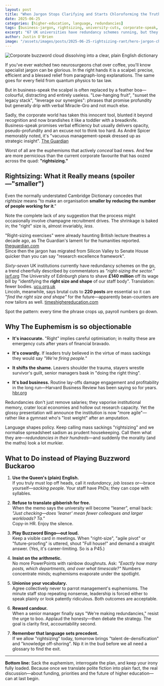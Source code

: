 ```yaml
---
layout: post
title: "When Jargon Stops Clarifying and Starts Chloroforming the Truth: A Brief Rant About 'Rightsizing' in UK Universities"
date: 2025-06-25
categories: [higher-education, language, redundancies]
tags: [business-jargon, rightsizing, university-cuts, corporate-speak, euphemisms, academic-jobs, redundancy]
excerpt: "67 UK universities have redundancy schemes running, but they're calling it 'rightsizing.' It's time to sack the euphemism and interrogate the plan."
author: Justin O'Brien
image: "/assets/images/posts/2025-06-25-rightsizing-rant/hero-jargon-chloroform.jpg"
---
```


![Corporate buzzword cloud dissolving into a clear, plain English dictionary](/assets/images/posts/2025-07-15-rightsizing-rant/rightsizing.jpg)

If you've ever watched two neurosurgeons chat over coffee, you'll know specialist jargon can be glorious. In the right hands it is a scalpel: precise, efficient and a blessed relief from paragraph-long explanations. The same goes for every field from quantum physics to tax law.

But in business-speak the scalpel is often replaced by a feather boa—colourful, distracting and entirely useless. "Low-hanging fruit", "sunset the legacy stack", "leverage our synergies": phrases that promise profundity but generally drip with verbal Miracle-Gro and not much else.

Sadly, the corporate world has taken this innocent tool, blunted it beyond recognition and now brandishes it like a toddler with a breadknife. Business-speak promises verbal efficiency but usually delivers opacity, pseudo-profundity and an excuse not to think too hard. As André Spicer memorably noted, it's "vacuous management-speak dressed up as strategic insight". [The Guardian](https://www.theguardian.com/news/2017/nov/23/from-inboxing-to-thought-showers-how-business-bullshit-took-over)

Worst of all are the euphemisms that actively _conceal_ bad news. And few are more pernicious than the current corporate favourite that has oozed across the quad: **"rightsizing."**

## Rightsizing: What it Really means (spoiler—"smaller")

Even the normally understated Cambridge Dictionary concedes that _rightsize_ means "to make an organisation **smaller by reducing the number of people working for it**."

Note the complete lack of any suggestion that the process might occasionally involve champagne recruitment drives. The shrinkage is baked in; the "right" size is, almost invariably, _less_.

"Right-sizing exercises" were already haunting British lecture theatres a decade ago, as The Guardian's lament for the humanities reported. [theguardian.com](https://www.theguardian.com/education/2015/mar/29/war-against-humanities-at-britains-universities)  
Since then the jargon has migrated from Silicon Valley to Senate House quicker than you can say "research excellence framework".

_Sixty-seven_ UK institutions currently have redundancy schemes on the go, a trend cheerfully described by commentators as _"right-sizing the sector."_ [isrf.org](https://isrf.org/blog/radical-rethinking-coming-up) 
The University of Edinburgh plans to shave **£140 million** off its wage bill by "identifying the **right size and shape** of our staff body". Translation: fewer bodies. [ucu.org.uk](https://www.ucu.org.uk/article/13929/Edinburgh-university-principal-announces-university-planning-140million-of-cuts)  
Lincoln, meanwhile, says brutal cuts to **220 posts** are essential so it can _"find the right size and shape"_ for the future—apparently bean-counters are now tailors as well. [timeshighereducation.com](https://www.timeshighereducation.com/news/lincoln-faces-strike-threat-after-putting-220-staff-risk)

Spot the pattern: every time the phrase crops up, payroll numbers go down.

## Why The Euphemism is so objectionable

- **It's inaccurate.** "Right" implies careful optimisation; in reality these are emergency cuts after years of financial bravado.
	
- **It's cowardly.** If leaders truly believed in the virtue of mass sackings they would say _"We're firing people."_
	
- **It shifts the shame.** Leavers shoulder the trauma, stayers wrestle survivor's guilt, senior managers bask in "doing the right thing".
	
- **It's bad business.** Routine lay-offs damage engagement and profitability in the long run—Harvard Business Review has been saying so for years. [hbr.org](https://hbr.org/2018/05/layoffs-that-dont-break-your-company)

Redundancies don't just remove salaries; they vaporise institutional memory, crater local economies and hollow out research capacity. Yet the glossy presentation will announce the institution is now "more agile"—rather like a gymnast who's "lost weight" after an amputation.

Language shapes policy. Keep calling mass sackings "rightsizing" and we normalise spreadsheet sadism as prudent housekeeping. Call them what they are—_redundancies in their hundreds_—and suddenly the morality (and the maths) look a lot murkier.

## What to Do instead of Playing Buzzword Buckaroo

1. **Use the Queen's (plain) English.**  
   If you truly must lop off heads, call it _redundancy_, _job losses_ or—brace yourself—_sacking people_. Your staff have PhDs; they can cope with syllables.

2. **Refuse to translate gibberish for free.**  
   When the memo says the university will become "leaner", email back:  
   _"Just checking—does 'leaner' mean fewer colleagues and larger workloads? Ta."_  
   Copy-in HR. Enjoy the silence.

3. **Play Buzzword Bingo—out loud.**  
   Keep a visible card in meetings. When "right-size", "agile pivot" or "future-proofing" is uttered, shout "Full house!" and demand a straight answer. (Yes, it's career-limiting. So is a P45.)

4. **Insist on the arithmetic.**  
   No more PowerPoints with rainbow doughnuts. Ask: _"Exactly how many posts, which departments, and over what timescale?"_ Numbers concentrate minds; euphemisms evaporate under the spotlight.

5. **Unionise your vocabulary.**  
   Agree collectively never to parrot management's euphemisms. The minute staff stop repeating nonsense, leadership is forced either to speak plainly or look patently ridiculous. Both outcomes are acceptable.

6. **Reward candour.**  
   When a senior manager finally says "We're making redundancies," resist the urge to boo. Applaud the honesty—then debate the strategy. The goal is clarity first, accountability second.

7. **Remember that language sets precedent.**  
   If we allow "rightsizing" today, tomorrow brings "talent de-densification" and "knowledge off-shoring". Nip it in the bud before we all need a glossary to find the exit.

---

**Bottom line:** Sack the euphemism, interrogate the plan, and keep your irony fully loaded. Because once we translate polite fiction into plain fact, the real discussion—about funding, priorities and the future of higher education—can at last begin.
